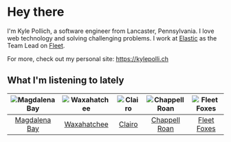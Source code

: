 # Hey there


I'm Kyle Pollich, a software engineer from Lancaster, Pennsylvania. I love web technology and solving challenging problems.
I work at [Elastic](https://www.elastic.co/) as the Team Lead on [Fleet](https://www.elastic.co/guide/en/fleet/current/fleet-overview.html).

For more, check out my personal site: https://kylepolli.ch

## What I'm listening to lately

<!-- begin artists -->
  |![Magdalena Bay](https://i.scdn.co/image/ab6761610000f17864584f6175cff36d2d8c57d1)|![Waxahatchee](https://i.scdn.co/image/ab6761610000f178909fb4e2a0d9c0f880174263)|![Clairo](https://i.scdn.co/image/ab6761610000f1784804c4a44c85afea1a72d1bd)|![Chappell Roan](https://i.scdn.co/image/ab6761610000f178cde5a0d57c1b79de5fce6bee)|![Fleet Foxes](https://i.scdn.co/image/ab6761610000f1787d2e812e63d6df77ee087b47)|
  |:---:|:---:|:---:|:---:|:---:|
  |[Magdalena Bay](https://open.spotify.com/artist/1oPRcJUkloHaRLYx0olBLJ)|[Waxahatchee](https://open.spotify.com/artist/5IWCU0V9evBlW4gIeGY4zF)|[Clairo](https://open.spotify.com/artist/3l0CmX0FuQjFxr8SK7Vqag)|[Chappell Roan](https://open.spotify.com/artist/7GlBOeep6PqTfFi59PTUUN)|[Fleet Foxes](https://open.spotify.com/artist/4EVpmkEwrLYEg6jIsiPMIb)|
<!-- end artists -->
